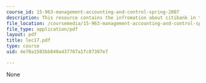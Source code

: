 ```yaml
---
course_id: 15-963-management-accounting-and-control-spring-2007
description: This resource contains the infromation about citibank in this course.
file_location: /coursemedia/15-963-management-accounting-and-control-spring-2007/4e70a1503bb840a437707a1fc87307e7_lec17.pdf
file_type: application/pdf
layout: pdf
title: lec17.pdf
type: course
uid: 4e70a1503bb840a437707a1fc87307e7

---
```

None